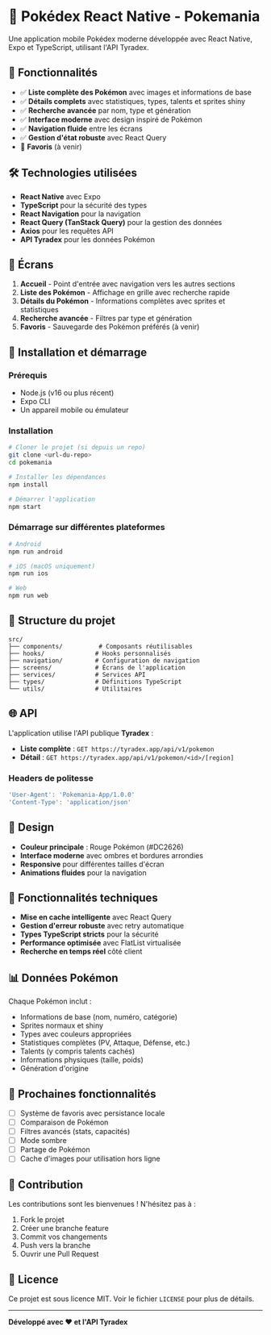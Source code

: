 # 🔴 Pokédex React Native - Pokemania

Une application mobile Pokédex moderne développée avec React Native, Expo et TypeScript, utilisant l'API Tyradex.

## 🚀 Fonctionnalités

- ✅ **Liste complète des Pokémon** avec images et informations de base
- ✅ **Détails complets** avec statistiques, types, talents et sprites shiny
- ✅ **Recherche avancée** par nom, type et génération
- ✅ **Interface moderne** avec design inspiré de Pokémon
- ✅ **Navigation fluide** entre les écrans
- ✅ **Gestion d'état robuste** avec React Query
- 🔄 **Favoris** (à venir)

## 🛠️ Technologies utilisées

- **React Native** avec Expo
- **TypeScript** pour la sécurité des types
- **React Navigation** pour la navigation
- **React Query (TanStack Query)** pour la gestion des données
- **Axios** pour les requêtes API
- **API Tyradex** pour les données Pokémon

## 📱 Écrans

1. **Accueil** - Point d'entrée avec navigation vers les autres sections
2. **Liste des Pokémon** - Affichage en grille avec recherche rapide
3. **Détails du Pokémon** - Informations complètes avec sprites et statistiques
4. **Recherche avancée** - Filtres par type et génération
5. **Favoris** - Sauvegarde des Pokémon préférés (à venir)

## 🚀 Installation et démarrage

### Prérequis
- Node.js (v16 ou plus récent)
- Expo CLI
- Un appareil mobile ou émulateur

### Installation
```bash
# Cloner le projet (si depuis un repo)
git clone <url-du-repo>
cd pokemania

# Installer les dépendances
npm install

# Démarrer l'application
npm start
```

### Démarrage sur différentes plateformes
```bash
# Android
npm run android

# iOS (macOS uniquement)
npm run ios

# Web
npm run web
```

## 📁 Structure du projet

```
src/
├── components/          # Composants réutilisables
├── hooks/              # Hooks personnalisés
├── navigation/         # Configuration de navigation
├── screens/            # Écrans de l'application
├── services/           # Services API
├── types/              # Définitions TypeScript
└── utils/              # Utilitaires
```

## 🌐 API

L'application utilise l'API publique **Tyradex** :
- **Liste complète** : `GET https://tyradex.app/api/v1/pokemon`
- **Détail** : `GET https://tyradex.app/api/v1/pokemon/<id>/[region]`

### Headers de politesse
```typescript
'User-Agent': 'Pokemania-App/1.0.0'
'Content-Type': 'application/json'
```

## 🎨 Design

- **Couleur principale** : Rouge Pokémon (#DC2626)
- **Interface moderne** avec ombres et bordures arrondies
- **Responsive** pour différentes tailles d'écran
- **Animations fluides** pour la navigation

## 🔧 Fonctionnalités techniques

- **Mise en cache intelligente** avec React Query
- **Gestion d'erreur robuste** avec retry automatique
- **Types TypeScript stricts** pour la sécurité
- **Performance optimisée** avec FlatList virtualisée
- **Recherche en temps réel** côté client

## 📊 Données Pokémon

Chaque Pokémon inclut :
- Informations de base (nom, numéro, catégorie)
- Sprites normaux et shiny
- Types avec couleurs appropriées
- Statistiques complètes (PV, Attaque, Défense, etc.)
- Talents (y compris talents cachés)
- Informations physiques (taille, poids)
- Génération d'origine

## 🚀 Prochaines fonctionnalités

- [ ] Système de favoris avec persistance locale
- [ ] Comparaison de Pokémon
- [ ] Filtres avancés (stats, capacités)
- [ ] Mode sombre
- [ ] Partage de Pokémon
- [ ] Cache d'images pour utilisation hors ligne

## 🤝 Contribution

Les contributions sont les bienvenues ! N'hésitez pas à :
1. Fork le projet
2. Créer une branche feature
3. Commit vos changements
4. Push vers la branche
5. Ouvrir une Pull Request

## 📄 Licence

Ce projet est sous licence MIT. Voir le fichier `LICENSE` pour plus de détails.

---

**Développé avec ❤️ et l'API Tyradex**

